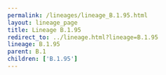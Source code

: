 ```yaml
---
permalink: /lineages/lineage_B.1.95.html
layout: lineage_page
title: Lineage B.1.95
redirect_to: ../lineage.html?lineage=B.1.95
lineage: B.1.95
parent: B.1
children: ['B.1.95']
---
```

